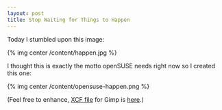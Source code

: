 ```yaml
---
layout: post
title: Stop Waiting for Things to Happen
---
```


Today I stumbled upon this image:

{% img center /content/happen.jpg %}

I thought this is exactly the motto openSUSE needs right now so I created this one:

{% img center /content/opensuse-happen.png %}

(Feel free to enhance, [XCF file](/content/opensuse-happen.xcf.gz) for Gimp is [here](/content/opensuse-happen.xcf.gz).)
